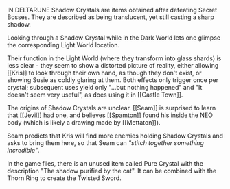 IN DELTARUNE Shadow Crystals are items obtained after defeating Secret Bosses. They are described as being translucent, yet still casting a sharp shadow.

Looking through a Shadow Crystal while in the Dark World lets one glimpse the corresponding Light World location. 

Their function in the Light World (where they transform into glass shards) is less clear - they seem to show a distorted picture of reality, either allowing [[Kris]] to look through their own hand, as though they don't exist, or showing Susie as coldly glaring at them. Both effects only trigger once per crystal; subsequent uses yield only "...but nothing happened" and "It doesn't seem very useful", as does using it in [[Castle Town]].

The origins of Shadow Crystals are unclear. [[Seam]] is surprised to learn that [[Jevil]] had one, and believes [[Spamton]] found his inside the NEO body (which is likely a drawing made by [[Mettaton]]).

Seam predicts that Kris will find more enemies holding Shadow Crystals and asks to bring them here, so that Seam can *"stitch together something incredible"*.

In the game files, there is an unused item called Pure Crystal with the description "The shadow purified by the cat". It can be combined with the Thorn Ring to create the Twisted Sword.